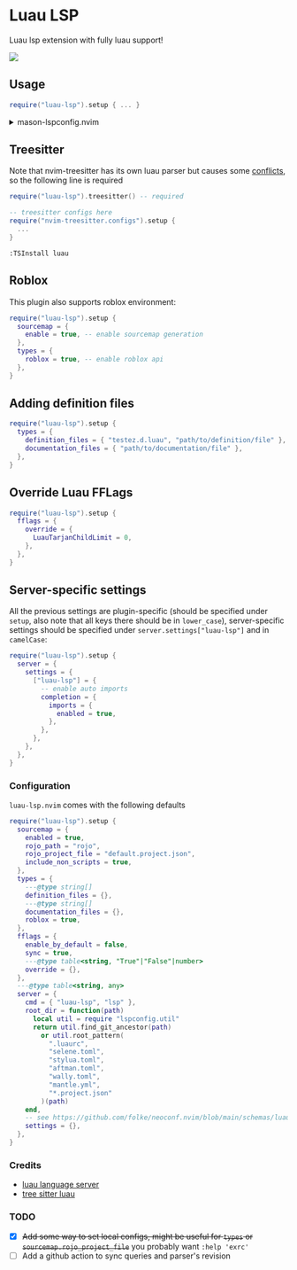 # Luau LSP
Luau lsp extension with fully luau support!

![](https://i.gyazo.com/c91af237f64ca4c81f4732334050dd0e.gif)

## Usage
```lua
require("luau-lsp").setup { ... }
```
<details>
<summary>mason-lspconfig.nvim</summary>

```lua
require("mason-lspconfig").setup_handlers {
  luau_lsp = function()
    require("luau-lsp").setup {
      server = { -- options passed to `require("lspconfig").luau_lsp.setup`
        filetypes = { "lua", "luau" }, -- default is { "luau" }
        settings = {
          ["luau-lsp"] = {
            ...,
          },
        },
      },
    }
  end,
}
```
</details>

## Treesitter
Note that nvim-treesitter has its own luau parser but causes some [conflicts](https://github.com/polychromatist/tree-sitter-luau#note-on-the-neovim-case), so the following line is required
```lua
require("luau-lsp").treesitter() -- required

-- treesitter configs here
require("nvim-treesitter.configs").setup {
  ...
}
```
`:TSInstall luau`

## Roblox
This plugin also supports roblox environment:
```lua
require("luau-lsp").setup {
  sourcemap = {
    enable = true, -- enable sourcemap generation
  },
  types = {
    roblox = true, -- enable roblox api
  },
}
```

## Adding definition files
```lua
require("luau-lsp").setup {
  types = {
    definition_files = { "testez.d.luau", "path/to/definition/file" },
    documentation_files = { "path/to/documentation/file" },
  },
}
```

## Override Luau FFLags
```lua
require("luau-lsp").setup {
  fflags = {
    override = {
      LuauTarjanChildLimit = 0,
    },
  },
}
```

## Server-specific settings
All the previous settings are plugin-specific (should be specified under `setup`, also note that all keys there should be in `lower_case`), server-specific settings should be specified under `server.settings["luau-lsp"]` and in `camelCase`:
```lua
require("luau-lsp").setup {
  server = {
    settings = {
      ["luau-lsp"] = {
        -- enable auto imports
        completion = {
          imports = {
            enabled = true,
          },
        },
      },
    },
  },
}
```

### Configuration
`luau-lsp.nvim` comes with the following defaults
```lua
require("luau-lsp").setup {
  sourcemap = {
    enabled = true,
    rojo_path = "rojo",
    rojo_project_file = "default.project.json",
    include_non_scripts = true,
  },
  types = {
    ---@type string[]
    definition_files = {},
    ---@type string[]
    documentation_files = {},
    roblox = true,
  },
  fflags = {
    enable_by_default = false,
    sync = true,
    ---@type table<string, "True"|"False"|number>
    override = {},
  },
  ---@type table<string, any>
  server = {
    cmd = { "luau-lsp", "lsp" },
    root_dir = function(path)
      local util = require "lspconfig.util"
      return util.find_git_ancestor(path)
        or util.root_pattern(
          ".luaurc",
          "selene.toml",
          "stylua.toml",
          "aftman.toml",
          "wally.toml",
          "mantle.yml",
          "*.project.json"
        )(path)
    end,
    -- see https://github.com/folke/neoconf.nvim/blob/main/schemas/luau_lsp.json
    settings = {},
  },
}
```

### Credits
* [luau language server](https://github.com/JohnnyMorganz/luau-lsp/)
* [tree sitter luau](https://github.com/polychromatist/tree-sitter-luau)

### TODO
- [x] ~~Add some way to set local configs, might be useful for `types` or `sourcemap.rojo_project_file`~~ you probably want `:help 'exrc'`
- [ ] Add a github action to sync queries and parser's revision

